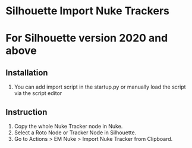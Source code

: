 # Silhouette Import Nuke Trackers
# For Silhouette version 2020 and above

## Installation
1. You can add import script in the startup.py or manually load the script via the script editor

## Instruction
1. Copy the whole Nuke Tracker node in Nuke.
2. Select a Roto Node or Tracker Node in Silhouette.
3. Go to Actions > EM Nuke > Import Nuke Tracker from Clipboard.
